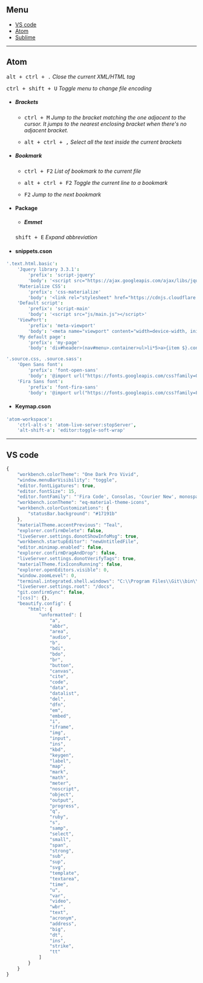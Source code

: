 ## Menu
- [VS code](#VS-code)
- [Atom](#Atom)
- [Sublime]()

---

## Atom
<kbd>alt + ctrl + .</kbd> *Close the current XML/HTML tag*

<kbd>ctrl + shift + U</kbd> *Toggle menu to change file encoding*

- ##### Brackets
    - <kbd>ctrl + M</kbd> *Jump to the bracket matching the one adjacent to the cursor. It jumps to the nearest enclosing bracket when there's no adjacent bracket.*

    - <kbd>alt + ctrl + ,</kbd> *Select all the text inside the current brackets*


- ##### Bookmark
    - <kbd>ctrl + F2</kbd> *List of bookmark to the current file*

    - <kbd>alt + ctrl + F2</kbd> *Toggle the current line to a bookmark*

    - <kbd>F2</kbd> *Jump to the next bookmark*

- #### Package
    - ##### Emmet
    <kbd>shift + E</kbd> *Expand abbreviation*

- #### snippets.cson

```cson
'.text.html.basic':
    'Jquery library 3.3.1':
        'prefix': 'script-jquery'
        'body': '<script src="https://ajax.googleapis.com/ajax/libs/jquery/3.3.1/jquery.min.js"></script>'
    'Materialize CSS':
        'prefix': 'css-materialize'
        'body': '<link rel="stylesheet" href="https://cdnjs.cloudflare.com/ajax/libs/materialize/1.0.0-beta/css/materialize.min.css">'
    'Default script':
        'prefix': 'script-main'
        'body': '<script src="js/main.js"></script>'
    'ViewPort':
        'prefix': 'meta-viewport'
        'body': '<meta name="viewport" content="width=device-width, initial-scale=1.0">'
    'My default page':
        'prefix': 'my-page'
        'body': 'div#header>(nav#menu>.container>ul>li*5>a>{item $}.container)'

'.source.css, .source.sass':
    'Open Sans font':
        'prefix': 'font-open-sans'
        'body': '@import url("https://fonts.googleapis.com/css?family=Open+Sans:400,400i,600,700");'
    'Fira Sans font':
        'prefix': 'font-fira-sans'
        'body': '@import url("https://fonts.googleapis.com/css?family=Fira+Sans:400,400i,600,700");'
```

- #### Keymap.cson
```cson
'atom-workspace':
    'ctrl-alt-s': 'atom-live-server:stopServer',
    'alt-shift-a': 'editor:toggle-soft-wrap'
```

----------

## VS code

```typescript
{
    "workbench.colorTheme": "One Dark Pro Vivid",
    "window.menuBarVisibility": "toggle",
    "editor.fontLigatures": true,
    "editor.fontSize": 15,
    "editor.fontFamily": "'Fira Code', Consolas, 'Courier New', monospace",
    "workbench.iconTheme": "eq-material-theme-icons",
    "workbench.colorCustomizations": {
        "statusBar.background": "#17191b"
    },
    "materialTheme.accentPrevious": "Teal",
    "explorer.confirmDelete": false,
    "liveServer.settings.donotShowInfoMsg": true,
    "workbench.startupEditor": "newUntitledFile",
    "editor.minimap.enabled": false,
    "explorer.confirmDragAndDrop": false,
    "liveServer.settings.donotVerifyTags": true,
    "materialTheme.fixIconsRunning": false,
    "explorer.openEditors.visible": 0,
    "window.zoomLevel": 0,
    "terminal.integrated.shell.windows": "C:\\Program Files\\Git\\bin\\bash.exe",
    "liveServer.settings.root": "/docs",
    "git.confirmSync": false,
    "[css]": {},
    "beautify.config": {
        "html": {
            "unformatted": [
                "a",
                "abbr",
                "area",
                "audio",
                "b",
                "bdi",
                "bdo",
                "br",
                "button",
                "canvas",
                "cite",
                "code",
                "data",
                "datalist",
                "del",
                "dfn",
                "em",
                "embed",
                "i",
                "iframe",
                "img",
                "input",
                "ins",
                "kbd",
                "keygen",
                "label",
                "map",
                "mark",
                "math",
                "meter",
                "noscript",
                "object",
                "output",
                "progress",
                "q",
                "ruby",
                "s",
                "samp",
                "select",
                "small",
                "span",
                "strong",
                "sub",
                "sup",
                "svg",
                "template",
                "textarea",
                "time",
                "u",
                "var",
                "video",
                "wbr",
                "text",
                "acronym",
                "address",
                "big",
                "dt",
                "ins",
                "strike",
                "tt"
            ]
        }
    }
}
```
